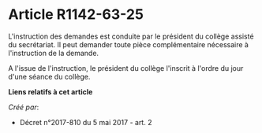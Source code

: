 # Article R1142-63-25

L'instruction des demandes est conduite par le président du collège assisté du secrétariat. Il peut demander toute pièce
complémentaire nécessaire à l'instruction de la demande.

A l'issue de l'instruction, le président du collège l'inscrit à l'ordre du jour d'une séance du collège.

**Liens relatifs à cet article**

_Créé par_:

  - Décret n°2017-810 du 5 mai 2017 - art. 2
